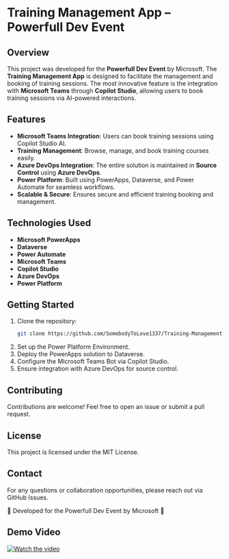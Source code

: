 # Training Management App – Powerfull Dev Event

## Overview

This project was developed for the **Powerfull Dev Event** by Microsoft. The **Training Management App** is designed to facilitate the management and booking of training sessions. The most innovative feature is the integration with **Microsoft Teams** through **Copilot Studio**, allowing users to book training sessions via AI-powered interactions.

## Features

- **Microsoft Teams Integration**: Users can book training sessions using Copilot Studio AI.
- **Training Management**: Browse, manage, and book training courses easily.
- **Azure DevOps Integration**: The entire solution is maintained in **Source Control** using **Azure DevOps**.
- **Power Platform**: Built using PowerApps, Dataverse, and Power Automate for seamless workflows.
- **Scalable & Secure**: Ensures secure and efficient training booking and management.

## Technologies Used

- **Microsoft PowerApps**
- **Dataverse**
- **Power Automate**
- **Microsoft Teams**
- **Copilot Studio**
- **Azure DevOps**
- **Power Platform**

## Getting Started

1. Clone the repository:
   ```sh
   git clone https://github.com/SomebodyToLove1337/Training-Management-App.git
2. Set up the Power Platform Environment.
3. Deploy the PowerApps solution to Dataverse.
4. Configure the Microsoft Teams Bot via Copilot Studio.
5. Ensure integration with Azure DevOps for source control.

## Contributing
Contributions are welcome! Feel free to open an issue or submit a pull request.

## License
This project is licensed under the MIT License.

## Contact
For any questions or collaboration opportunities, please reach out via GitHub Issues.

🚀 Developed for the Powerfull Dev Event by Microsoft 🚀

## Demo Video

[![Watch the video](https://img.youtube.com/vi/nulsctRshhs/maxresdefault.jpg)](https://www.youtube.com/watch?v=nulsctRshhs)

